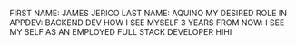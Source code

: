 FIRST NAME: JAMES JERICO 
LAST NAME: AQUINO
MY DESIRED ROLE IN APPDEV: BACKEND DEV
HOW I SEE MYSELF 3 YEARS FROM NOW: I SEE MY SELF AS AN EMPLOYED FULL STACK DEVELOPER
HIHI